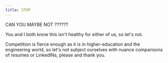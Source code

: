```yaml
---
title: STOP
---
```


CAN YOU MAYBE NOT ??????

You and I both know this isn't healthy for either of us, so let's not.

Competition is fierce enough as it is in higher-education and the engineering world, so let's not subject ourselves with nuance comparisons of resumes or LinkedINs, please and thank you.

